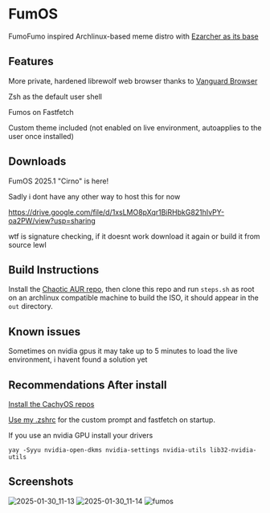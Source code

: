 # FumOS
FumoFumo inspired Archlinux-based meme distro with [Ezarcher as its base](https://sourceforge.net/projects/ezarch/)

## Features
More private, hardened librewolf web browser thanks to [Vanguard Browser](https://github.com/Michael-Sebero/Vanguard-Browser)

Zsh as the default user shell

Fumos on Fastfetch

Custom theme included (not enabled on live environment, autoapplies to the user once installed)

## Downloads
FumOS 2025.1 "Cirno" is here!  

Sadly i dont have any other way to host this for now

https://drive.google.com/file/d/1xsLMO8pXqr1BiRHbkG821hIvPY-oa2PW/view?usp=sharing

wtf is signature checking, if it doesnt work download it again or build it from source lewl

## Build Instructions
Install the [Chaotic AUR repo](https://aur.chaotic.cx/), then clone this repo and run ```steps.sh``` as root on an archlinux compatible machine to build the ISO, it should appear in the ```out``` directory.

## Known issues
Sometimes on nvidia gpus it may take up to 5 minutes to load the live environment, i havent found a solution yet

## Recommendations After install
[Install the CachyOS repos](https://wiki.cachyos.org/features/optimized_repos/)

[Use my .zshrc](https://github.com/fumofumoenjoyer/dotfiles/blob/master/.zshrc) for the custom prompt and fastfetch on startup.

If you use an nvidia GPU install your drivers
```
yay -Syyu nvidia-open-dkms nvidia-settings nvidia-utils lib32-nvidia-utils
```

## Screenshots
![2025-01-30_11-13](https://github.com/user-attachments/assets/4d209653-9ebf-472f-910b-c964e8dc6d9d)
![2025-01-30_11-14](https://github.com/user-attachments/assets/2c8ef704-bce4-4a16-8b03-306a7f916936)
![fumos](https://github.com/user-attachments/assets/bbb5b250-2dfe-4cbb-874e-88d516d2adc2)

